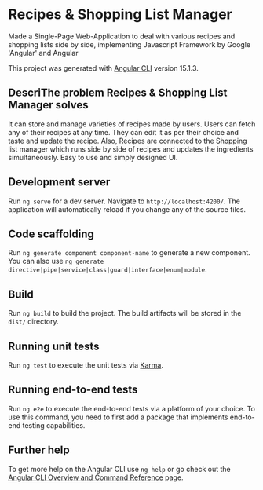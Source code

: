 # Recipes & Shopping List Manager

Made a Single-Page Web-Application to deal with various recipes and shopping lists side by side, implementing Javascript Framework by Google 'Angular' and Angular

This project was generated with [Angular CLI](https://github.com/angular/angular-cli) version 15.1.3.

## DescriThe problem Recipes & Shopping List Manager solves

It can store and manage varieties of recipes made by users.
Users can fetch any of their recipes at any time.
They can edit it as per their choice and taste and update the recipe.
Also, Recipes are connected to the Shopping list manager which runs side by side of recipes and updates the ingredients simultaneously.
Easy to use and simply designed UI.

## Development server

Run `ng serve` for a dev server. Navigate to `http://localhost:4200/`. The application will automatically reload if you change any of the source files.

## Code scaffolding

Run `ng generate component component-name` to generate a new component. You can also use `ng generate directive|pipe|service|class|guard|interface|enum|module`.

## Build

Run `ng build` to build the project. The build artifacts will be stored in the `dist/` directory.

## Running unit tests

Run `ng test` to execute the unit tests via [Karma](https://karma-runner.github.io).

## Running end-to-end tests

Run `ng e2e` to execute the end-to-end tests via a platform of your choice. To use this command, you need to first add a package that implements end-to-end testing capabilities.

## Further help

To get more help on the Angular CLI use `ng help` or go check out the [Angular CLI Overview and Command Reference](https://angular.io/cli) page.
